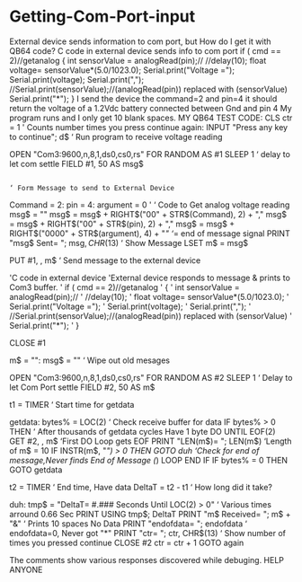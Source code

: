 # Getting-Com-Port-input
External device sends information to com port, but How do I get it with QB64 code?
C code in external device sends info to com port
 if ( cmd == 2)//getanalog
   {
        int sensorValue = analogRead(pin);//
        //delay(10);
        float voltage= sensorValue*(5.0/1023.0);
        Serial.print("Voltage =");
        Serial.print(voltage);
        Serial.print(",");
        //Serial.print(sensorValue);//(analogRead(pin)) replaced with (sensorValue)
       Serial.print("*");
      }
      I send the device the command=2 and pin=4 it should return the voltage of a 1.2Vdc battery connected between Gnd and pin 4
      My program runs and I only get 10 blank spaces.
      MY QB64 TEST CODE:
      CLS
ctr = 1                                                                                      ' Counts number times you press continue
again:
INPUT "Press any key to continue"; d$                                                 ‘ Run program to receive voltage reading

OPEN "Com3:9600,n,8,1,ds0,cs0,rs" FOR RANDOM AS #1
SLEEP 1                                                                                                      ‘ delay to let com settle
FIELD #1, 50 AS msg$

                                                                                              ‘ Form Message to send to External Device
Command = 2: pin = 4: argument = 0 '                                                          ‘ Code to Get analog voltage reading
msg$ = ""
msg$ = msg$ + RIGHT$("00" + STR$(Command), 2) + ","
msg$ = msg$ + RIGHT$("00" + STR$(pin), 2) + ","
msg$ = msg$ + RIGHT$("0000" + STR$(argument), 4) + "*"                                          ‘*= end of message signal
PRINT "msg$ Sent= "; msg$, CHR$(13)                                                               ‘ Show Message
LSET m$ = msg$

PUT #1, , m$                                                                                 ‘  Send message to the external device

'C code in external device
'External device responds to message & prints to Com3 buffer.
' if ( cmd == 2)//getanalog
'   {
'        int sensorValue = analogRead(pin);//
'        //delay(10);
'        float voltage= sensorValue*(5.0/1023.0);
'        Serial.print("Voltage =");
'        Serial.print(voltage);
'        Serial.print(",");
'        //Serial.print(sensorValue);//(analogRead(pin)) replaced with (sensorValue)
'       Serial.print("*");
'      }

CLOSE #1

m$ = "": msg$ = ""                                                                                       ‘  Wipe out old mesages

OPEN "Com3:9600,n,8,1,ds0,cs0,rs" FOR RANDOM AS #2
SLEEP 1                                                                                               ‘ Delay to let Com Port settle
FIELD #2, 50 AS m$

t1 = TIMER                                                                                               ‘ Start time for getdata

getdata:
bytes% = LOC(2)                                                                                  ‘ Check receive buffer for data
IF bytes% > 0 THEN                                                                     ‘ After thousands of getdata cycles Have 1 byte
    DO UNTIL EOF(2)
        GET #2, , m$                                                                                  ‘First DO Loop gets EOF
        PRINT "LEN(m$)= "; LEN(m$)                                                                    ‘Length of m$ = 10
        IF INSTR(m$, "*") > 0 THEN GOTO duh                        ‘Check for end of message,Never finds End of Message (*)
    LOOP
END IF
IF bytes% = 0 THEN GOTO getdata

t2 = TIMER                                                                                             ‘ End time, Have data
DeltaT = t2 - t1                                                                                   ‘ How long did it take?

duh:
tmp$ = "DeltaT= #.### Seconds Until LOC(2) > 0"                                          ‘ Various times arround 0.66 Sec
PRINT USING tmp$; DeltaT
PRINT "m$ Received= "; m$ + "&"                                                                ‘ Prints 10 spaces No Data
PRINT "endofdata= "; endofdata                                                                 ‘ endofdata=0, Never got "*"
PRINT "ctr= "; ctr, CHR$(13)                                                      ‘ Show number of times you pressed continue
CLOSE #2
ctr = ctr + 1
GOTO again

The comments show various responses discovered while debuging. 
HELP ANYONE
